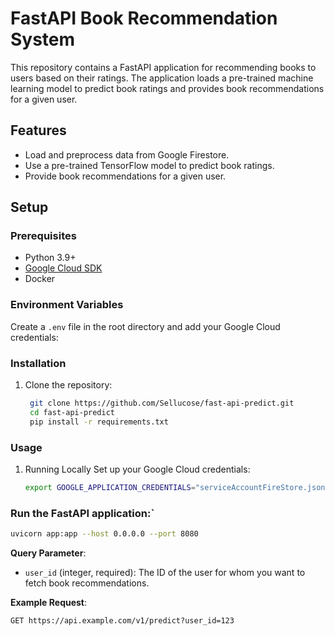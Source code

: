 # FastAPI Book Recommendation System

This repository contains a FastAPI application for recommending books to users based on their ratings. The application loads a pre-trained machine learning model to predict book ratings and provides book recommendations for a given user.

## Features
- Load and preprocess data from Google Firestore.
- Use a pre-trained TensorFlow model to predict book ratings.
- Provide book recommendations for a given user.

## Setup

### Prerequisites
- Python 3.9+
- [Google Cloud SDK](https://cloud.google.com/sdk/docs/install)
- Docker

### Environment Variables
Create a `.env` file in the root directory and add your Google Cloud credentials:


### Installation
1. Clone the repository:
   ```sh
    git clone https://github.com/Sellucose/fast-api-predict.git
    cd fast-api-predict
    pip install -r requirements.txt

### Usage
1.  Running Locally
    Set up your Google Cloud credentials:
    ```sh
    export GOOGLE_APPLICATION_CREDENTIALS="serviceAccountFireStore.json"

### Run the FastAPI application:`
```bash
uvicorn app:app --host 0.0.0.0 --port 8080
```

**Query Parameter**:
- `user_id` (integer, required): The ID of the user for whom you want to fetch book recommendations.

**Example Request**:
```http
GET https://api.example.com/v1/predict?user_id=123